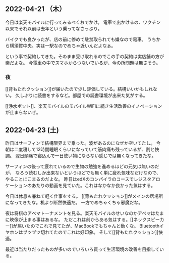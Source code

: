 ## 2022-04-21 （木）

今日は楽天モバイルに行ってみるべくおでかけ。
電車で出かけるの、ワクチン以来でそれ以前は去年という乗ってなさっぷり。

バイクでも良かったが、店の前に停めて駐禁取られても嫌なので電車。
うちから横須賀中央、実は一駅なのでめちゃ近いんだよなぁ。

という事で契約してきた。そのまま受け取れるのでこの手の契約は実店舗の方が楽だよな。
今電車の中でスマホからつないでいるが、今の所問題は無さそう。

### 夜

[[背もたれクッション]]が届いたので少し評価している。結構いいかもしれない。
久しぶりに読書をするなど。部屋での読書環境が出来た気がする。

[[浄水ポット]]、楽天モバイルのモバイルWiFiに続き生活改善のイノベーションが止まらないぜ。

## 2022-04-23 (土)

昨日はサーフィンで結構限界まで乗った。波があるのになぜか空いてたし。
今朝は二度寝して12時間睡眠くらいになっていて筋肉痛も残っているが、割と快調。
翌日頭痛で寝込んで一日使い物にならない感じでは無くなってきたな。

サーフィンの後って疲れているので生物の勉強を進めるほどの元気は無いのだが、
なろう読むしか出来ないというほどでも無く単に疲れ気味なだけなので、やることにこまるのだよな。
昨日はedXのコンパイラのコースでレジスタアロケーションのあたりの動画を見ていた。これはなかなか良かった気はする。

今日は休息も兼ねて軽く仕事をする。
[[背もたれクッション]]がメインの居場所になってきたな。机より断然快適だ。
一方でめちゃくちゃ邪魔だな。

夜は将棋のアベマトーナメントを見る。楽天モバイルのせいなのかアベマはたまに映像が止まる事はあるな。
ただこれは前からある気はする。[[ネックスピーカー]]が届いたのでこれで見てたが、MacBookでもちゃんと動くな。
Bluetoothイヤホンはブツブツ切れてたのでこれは好印象。
そして[[背もたれクッション]]快適。

最近は当たりだったものが多いのでいろいろ買って生活環境の改善を目指している。